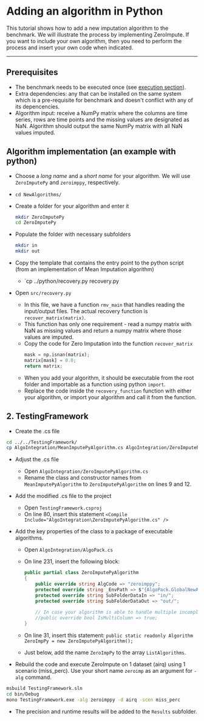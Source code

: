 # Adding an algorithm in Python


This tutorial shows how to add a new imputation algorithm to the benchmark. We will illustrate the process by implementing ZeroImpute. If you want to include your own algorithm, then you need to perform the process and insert your own code when indicated.
___

## Prerequisites

- The benchmark needs to be executed once (see [execution section](https://github.com/eXascaleInfolab/bench-vldb20)). 
- Extra dependencies: any that can be installed on the same system which is a pre-requisite for benchmark and doesn't conflict with any of its depencencies.
- Algorithm input: receive a NumPy matrix where the columns are time series, rows are time points and the missing values are designated as NaN. Algorithm should output the same NumPy matrix with all NaN values imputed. 


## Algorithm implementation (an example with python)

- Choose a *long name* and a *short name* for your algorithm. We will use `ZeroImputePy` and `zeroimppy`, respectively.

- `cd NewAlgorithms/`

- Create a folder for your algorithm and enter it
    ```bash
    mkdir ZeroImputePy
    cd ZeroImputePy
    ```

- Populate the folder with necessary subfolders
    ```bash
    mkdir in
    mkdir out
    ```

- Copy the template that contains the entry point to the python script (from an implementation of Mean Imputation algorithm)
    - `cp ../python/recovery.py recovery.py
    
- Open `src/recovery.py`
    - In this file, we have a function `rmv_main` that handles reading the input/output files. The actual recovery function is `recover_matrix(matrix)`.
    - This function has only one requirement - read a numpy matrix with NaN as missing values and return a numpy matrix where those values are imputed.
    - Copy the code for Zero Imputation into the function `recover_matrix`
        ```python
        mask = np.isnan(matrix);
        matrix[mask] = 0.0;
        return matrix;
        ```
    - When you add your algorithm, it should be executable from the root folder and importable as a function using python `import`.
    - Replace the code inside the `recovery_function` function with either your algorithm, or import your algorithm and call it from the function.


## 2. TestingFramework

- Create the .cs file

```bash
cd ../../TestingFramework/
cp AlgoIntegration/MeanImputePyAlgorithm.cs AlgoIntegration/ZeroImputePyAlgorithm.cs
```

- Adjust the .cs file
    - Open `AlgoIntegration/ZeroImputePyAlgorithm.cs`
    - Rename the class and constructor names from `MeanImputePyAlgorithm` to `ZeroImputePyAlgorithm` on lines 9 and 12.

- Add the modified .cs file to the project
    - Open `TestingFramework.csproj`
    - On line 80, insert this statement `<Compile Include="AlgoIntegration\ZeroImputePyAlgorithm.cs" />`


- Add the key properties of the class to a package of executable algorithms.
    - Open `AlgoIntegration/AlgoPack.cs`
    - On line 231, insert the following block: 
        ```C#
        public partial class ZeroImputePyAlgorithm
        {
            public override string AlgCode => "zeroimppy";
            protected override string _EnvPath => $"{AlgoPack.GlobalNewAlgorithmsLocation}python/";
            protected override string SubFolderDataIn => "in/";
            protected override string SubFolderDataOut => "out/";
            
            // In case your algorithm is able to handle multiple incomplete time series, uncomment the following line 
            //public override bool IsMultiColumn => true;
        }
        ```
    
    - On line 31, insert this statement: `public static readonly Algorithm ZeroImpPy = new ZeroImputePyAlgorithm();`

    - Just below, add the name `ZeroImpPy` to the array `ListAlgorithms`.

- Rebuild the code and execute ZeroImpute on 1 dataset (airq) using 1 scenario (miss_perc). Use your short name `zeroimp` as an argument for `-alg` command.

```bash
msbuild TestingFramework.sln
cd bin/Debug
mono TestingFramework.exe -alg zeroimppy -d airq -scen miss_perc
```

- The precision and runtime results will be added to the `Results` subfolder.
